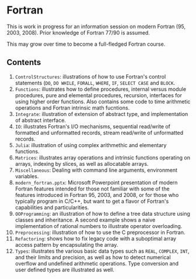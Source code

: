Fortran
=======

This is work in progress for an information session on modern Fortran
(95, 2003, 2008).  Prior knowledge of Fortran 77/90 is assumed.

This may grow over time to become a full-fledged Fortran course.

Contents
--------
1. `ControlStructures`: illustrations of how to use Fortran's control
    statements (`DO`, `DO WHILE`, `FORALL`, `WHERE`, `IF`, `SELECT CASE` and
    `BLOCK`.
1. `Functions`: illustrates how to define procedures, internal versus
    module procedures, pure and elemental procedures, recursion,
    interfaces for using higher order functions.  Also contains some
    code to time arithmetic operations and Fortran intrinsic math
    fucntions.
1. `Integrate`: illustration of extension of abstract type, and
    implementation of abstract interface.
1. `IO`: illustrates Fortran's I/O mechanisms, sequential read/write of
    formatted and unformatted records, stream read/write of unformatted
    records.
1. `Julia`: illustration of using complex arithmethic and elementary
    functions.
1. `Matrices`: illustrates array operations and intrinsic functions
    operating on arrays, indexing by slices,  as well as allocatable arrays.
1. `Miscellaneous`: Dealing with command line arguments, environment
    variables.
1. `modern_fortran.pptx`: Microsoft Powerpoint presentation of modern
    Fortran features intended for those not familiar with some of the
    features introduced in Fortran 95, 2003, and 2008, or for those who
    typically program in C/C++, but want to get a flavor of Fortran's
    capabilities and particularities.
1. `OOProgramming`: an illustration of how to define a tree data structure
    using classes and inheritance.  A second example shows a naive
    implementation of rational numbers to illustrate operator overloading.
1. `Preprocessing`: illustration of how to use the C preprocessor in
    Fortran.
1. `Refactoring`: shows how to fix legacy code with a suboptimal array
    access pattern by encapsulating the array.
1. `Types`: illustrates the various basic data types such as `REAL`,
    `COMPLEX`, `INT`, and their limits and precision, as well as how
    to detect numerical overflow and undefined arithmetic operations.
    Type conversion and user defined types are illustrated as well.
